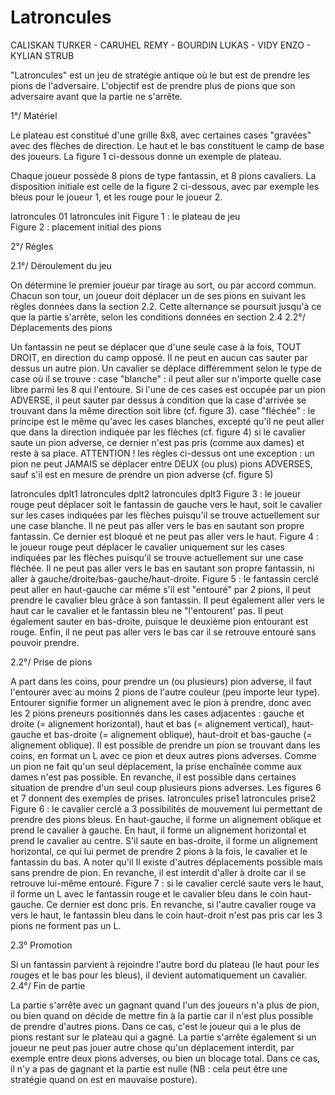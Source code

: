 # Latroncules
CALISKAN TURKER - CARUHEL REMY - BOURDIN LUKAS - VIDY ENZO - KYLIAN STRUB

"Latroncules" est un jeu de stratégie antique où le but est de prendre les pions de l'adversaire. L'objectif est de prendre plus de pions que son adversaire avant que la partie ne s'arrête.

 

1°/ Matériel

Le plateau est constitué d'une grille 8x8, avec certaines cases "gravées" avec des flèches de direction. Le haut et le bas constituent le camp de base des joueurs. La figure 1 ci-dessous donne un exemple de plateau.

Chaque joueur possède 8 pions de type fantassin, et 8 pions cavaliers. La disposition initiale est celle de la figure 2 ci-dessous, avec par exemple les bleus pour le joueur 1, et les rouge pour le joueur 2.

 

latroncules 01	latroncules init
Figure 1 : le plateau de jeu	
Figure 2 : placement initial des pions

 

2°/ Régles

2.1°/ Déroulement du jeu

On détermine le premier joueur par tirage au sort, ou par accord commun.
Chacun son tour, un joueur doit déplacer un de ses pions en suivant les règles données dans la section 2.2.
Cette alternance se poursuit jusqu'à ce que la partie s'arrête, selon les conditions données en section 2.4
2.2°/ Déplacements des pions

Un fantassin ne peut se déplacer que d'une seule case à la fois, TOUT DROIT, en direction du camp opposé. Il ne peut en aucun cas sauter par dessus un autre pion.
Un cavalier se déplace différemment selon le type de case où il se trouve :
case "blanche" : il peut aller sur n'importe quelle case libre parmi les 8 qui l'entoure. Si l'une de ces cases est occupée par un pion ADVERSE, il peut sauter par dessus à condition que la case d'arrivée se trouvant dans la même direction soit libre (cf. figure 3).
case "fléchée" : le principe est le même qu'avec les cases blanches, excepté qu'il ne peut aller que dans la direction indiquée par les flèches (cf. figure 4)
si le cavalier saute un pion adverse, ce dernier n'est pas pris (comme aux dames) et reste à sa place.
ATTENTION ! les règles ci-dessus ont une exception : un pion ne peut JAMAIS se déplacer entre DEUX (ou plus) pions ADVERSES, sauf s'il est en mesure de prendre un pion adverse (cf. figure 5)
 

latroncules dplt1	latroncules dplt2	latroncules dplt3 
Figure 3 : le joueur rouge peut déplacer soit le fantassin de gauche vers le haut, soit le cavalier sur les cases indiquées par les flèches puisqu'il se trouve actuellement sur une case blanche. Il ne peut pas aller vers le bas en sautant son propre fantassin. Ce dernier est bloqué et ne peut pas aller vers le haut.	Figure 4 : le joueur rouge peut déplacer le cavalier uniquement sur les cases indiquées par les flèches puisqu'il se trouve actuellement sur une case fléchée. Il ne peut pas aller vers le bas en sautant son propre fantassin, ni aller à gauche/droite/bas-gauche/haut-droite.	Figure 5 : le fantassin cerclé peut aller en haut-gauche car même s'il est "entouré" par 2 pions, il peut prendre le cavalier bleu grâce à son fantassin. Il peut également aller vers le haut car le cavalier et le fantassin bleu ne "l'entourent' pas. Il peut également sauter en bas-droite, puisque le deuxième pion entourant est rouge. Enfin, il ne peut pas aller vers le bas car il se retrouve entouré sans pouvoir prendre.
 

 2.2°/ Prise de pions

A part dans les coins, pour prendre un (ou plusieurs) pion adverse, il faut l'entourer avec au moins 2 pions de l'autre couleur (peu importe leur type). Entourer signifie former un alignement avec le pion à prendre, donc avec les 2 pions preneurs positionnés dans les cases adjacentes :
gauche et droite (= alignement horizontal),
haut et bas (= alignement vertical),
haut-gauche et bas-droite (= alignement oblique),
haut-droit et bas-gauche (= alignement oblique).
Il est possible de prendre un pion se trouvant dans les coins, en format un L avec ce pion et deux autres pions adverses.
Comme un pion ne fait qu'un seul déplacement, la prise enchaînée comme aux dames n'est pas possible.
En revanche, il est possible dans certaines situation de prendre d'un seul coup plusieurs pions adverses.
Les figures 6 et 7 donnent des exemples de prises.
latroncules prise1	latroncules prise2 
Figure 6 : le cavalier cerclé a 3 possibilités de mouvement lui permettant de prendre des pions bleus. En haut-gauche, il forme un alignement oblique et prend le cavalier à gauche. En haut, il forme un alignement horizontal et prend le cavalier au centre. S'il saute en bas-droite, il forme un alignement horizontal, ce qui lui permet de prendre 2 pions à la fois, le cavalier et le fantassin du bas. A noter qu'il Il existe d'autres déplacements possible mais sans prendre de pion. En revanche, il est interdit d'aller à droite car il se retrouve lui-même entouré.	Figure 7 : si le cavalier cerclé saute vers le haut, il forme un L avec le fantassin rouge et le cavalier bleu dans le coin haut-gauche. Ce dernier est donc pris. En revanche, si l'autre cavalier rouge va vers le haut, le fantassin bleu dans le coin haut-droit n'est pas pris car les 3 pions ne forment pas un L.
 

2.3° Promotion

Si un fantassin parvient à rejoindre l'autre bord du plateau (le haut pour les rouges et le bas pour les bleus), il devient automatiquement un cavalier.
2.4°/ Fin de partie

La partie s'arrête avec un gagnant quand l'un des joueurs n'a plus de pion, ou bien quand on décide de mettre fin à la partie car il n'est plus possible de prendre d'autres pions. Dans ce cas, c'est le joueur qui a le plus de pions restant sur le plateau qui a gagné.
La partie s'arrête également si un joueur ne peut pas jouer autre chose qu'un déplacement interdit, par exemple entre deux pions adverses, ou bien un blocage total. Dans ce cas, il n'y a pas de gagnant et la partie est nulle (NB : cela peut être une stratégie quand on est en mauvaise posture).
